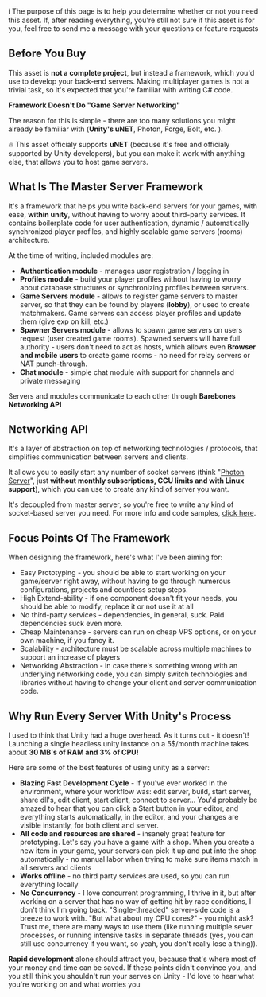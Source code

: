 :information_source: The purpose of this page is to help you determine whether or not you need this asset. If, after reading everything, you're still not sure if this asset is for you, feel free to send me a message with your questions or feature requests

## Before You Buy

This asset is **not a complete project**, but instead a framework, which you'd use to develop your back-end servers. Making multiplayer games is not a trivial task, so it's expected that you're familiar with writing C# code.

**Framework Doesn't Do "Game Server Networking"**

The reason for this is simple - there are too many solutions you might already be familiar with (**Unity's uNET**, Photon, Forge, Bolt, etc. ).

:fire: This asset officialy supports **uNET** (because it's free and officialy supported by Unity developers), but you can make it work with anything else, that allows you to host game servers.


## What Is The Master Server Framework

It's a framework that helps you write back-end servers for your games, with ease, **within unity**, without having to worry about third-party services. It contains boilerplate code for user authentication, dynamic / automatically synchronized player profiles, and highly scalable game servers (rooms) architecture. 

At the time of writing, included modules are:
* **Authentication module** - manages user registration / logging in
* **Profiles module** - build your player profiles without having to worry about database structures or synchronizing profiles between servers.
* **Game Servers module** - allows to register game servers to master server, so that they can be found by players (**lobby**), or used to create matchmakers. Game servers can access player profiles and update them (give exp on kill, etc.)
* **Spawner Servers module** - allows to spawn game servers on users request (user created game rooms). Spawned servers will have full authority - users don't need to act as hosts, which allows even **Browser and mobile users** to create game rooms - no need for relay servers or NAT punch-through.
* **Chat module** - simple chat module with support for channels and private messaging

Servers and modules communicate to each other through **Barebones Networking API**

## Networking API 

It's a layer of abstraction on top of networking technologies / protocols, that simplifies communication between servers and clients. 

It allows you to easily start any number of socket servers (think "[Photon Server](https://www.photonengine.com/en/OnPremise)", just **without monthly subscriptions, CCU limits and with Linux support**), which you can use to create any kind of server you want. 

It's decoupled from master server, so you're free to write any kind of socket-based server you need. For more info and code samples, [click here](https://github.com/alvyxaz/barebones-masterserver/wiki/Networking-API).

## Focus Points Of The Framework

When designing the framework, here's what I've been aiming for:
* Easy Prototyping - you should be able to start working on your game/server right away, without having to go through numerous configurations, projects and countless setup steps.
* High Extend-ability - if one component doesn't fit your needs, you should be able to modify, replace it or not use it at all
* No third-party services - dependencies, in general, suck. Paid dependencies suck even more.
* Cheap Maintenance - servers can run on cheap VPS options, or on your own machine, if you fancy it.
* Scalability - architecture must be scalable across multiple machines to support an increase of players
* Networking Abstraction - in case there's something wrong with an underlying networking code, you can simply switch technologies and libraries without having to change your client and server communication code.

## Why Run Every Server With Unity's Process

I used to think that Unity had a huge overhead. As it turns out - it doesn't! Launching a single headless unity instance on a 5$/month machine takes about **30 MB's of RAM and 3% of CPU!**

Here are some of the best features of using unity as a server:
* **Blazing Fast Development Cycle** - If you've ever worked in the environment, where your workflow was: edit server, build, start server, share dll's, edit client, start client, connect to server... You'd probably be amazed to hear that you can click a Start button in your editor, and everything starts automatically, in the editor, and your changes are visible instantly, for both client and server.
* **All code and resources are shared** - insanely great feature for prototyping. Let's say you have a game with a shop. When you create a new item in your game, your servers can pick it up and put into the shop automatically - no manual labor when trying to make sure items match in all servers and clients
* **Works offline** - no third party services are used, so you can run everything locally
* **No Concurrency** - I love concurrent programming, I thrive in it, but after working on a server that has no way of getting hit by race conditions, I don't think I'm going back. "Single-threaded" server-side code is a breeze to work with. "But what about my CPU cores?" - you might ask? Trust me, there are many ways to use them (like running multiple sever processes, or running intensive tasks in separate threads (yes, you can still use concurrency if you want, so yeah, you don't really lose a thing)).

**Rapid development** alone should attract you, because that's where most of your money and time can be saved. If these points didn't convince you, and you still think you shouldn't run your serves on Unity - I'd love to hear what you're working on and what worries you